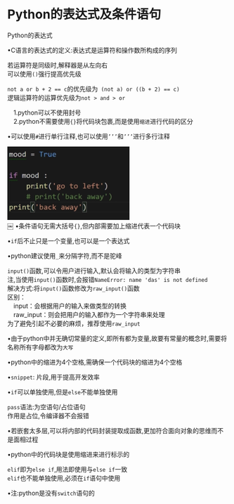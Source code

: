# Python的表达式及条件语句

Python的表达式

•C语言的表达式的定义:表达式是运算符和操作数所构成的序列

若运算符是同级时,解释器是从左向右</br>
可以使用`()`强行提高优先级

`not a or b + 2 == c`的优先级为` (not a) or ((b + 2) == c)`</br>
逻辑运算符的运算优先级为`not > and > or`

　1.python可以不使用封号</br>
　2.python不需要使用`{}`将代码块包裹,而是使用`缩进`进行代码的区分

•可以使用`#`进行单行注释,也可以使用`’’’`和`’’’`进行多行注释

![1-1](Snip20180223_1.png)</br>
￼
•条件语句无需大括号`{}`,但内部需要加上缩进代表一个代码块

•`if`后不止只是一个变量,也可以是一个表达式

•python建议使用`_`来分隔字符,而不是驼峰

`input()`函数,可以令用户进行输入,默认会将输入的类型为字符串</br>
注,当使用`input()`函数时,会报错`NameError: name 'das' is not defined`</br>
解决方式:将`input()`函数修改为`raw_input()`函数</br>
区别： </br>
　input：会根据用户的输入来做类型的转换 </br>
　raw_input：则会把用户的输入都作为一个字符串来处理 </br>
为了避免引起不必要的麻烦，推荐使用`raw_input`

•由于python中并无确切常量的定义,即所有都为变量,故要有常量的概念时,需要将名称所有字母都改为`大写`

•python中的缩进为4个空格,需确保一个代码块的缩进为4个空格

•`snippet`: 片段,用于提高开发效率

•`if`可以单独使用,但是`else`不能单独使用

`pass`语法:为空语句/占位语句</br>
作用是占位,令编译器不会报错

•若嵌套太多层,可以将内部的代码封装提取成函数,更加符合面向对象的思维而不是面相过程

•python中的代码块是使用缩进来进行标示的

`elif`即为`else if`,用法即使用与`else if`一致</br>
`elif`也不能单独使用,必须在`if`语句中使用

•注:python是没有`switch`语句的